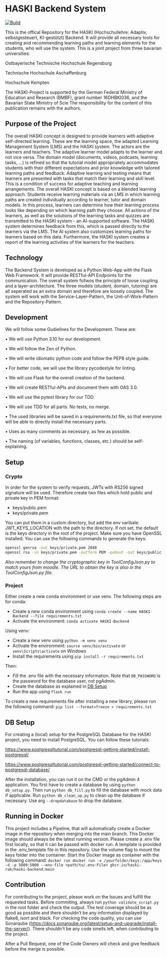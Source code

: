 # HASKI Backend System

[![Build](https://github.com/HASKI-RAK/HASKI-Backend/actions/workflows/build.yaml/badge.svg)](https://github.com/HASKI-RAK/HASKI-Backend/actions/workflows/build.yaml)

This is the offical Repository for the HASKI (Hochschullehre: Adaptiv, selbstgesteuert, KI-gestützt) Backend.
It will provide all necessary tools for creating and recommending learning paths and learning elements for the students, who will use the system.
This is a joint project from three bavarian universities:

Ostbayerische Technische Hochschule Regensburg

Technische Hochschule Aschaffenburg

Hochschule Kempten

The HASKI-Project is supported by the German Federal Ministry of Education and Research (BMBF), grant number 16DHBKI036, and the Bavarian State Ministry of Scie
The responsibility for the content of this publication remains with the authors.

## Purpose of the Project

The overall HASKI concept is designed to provide learners with adaptive self-directed learning.
These are the learning space, the adapted Learning Management System (LMS) and the HASKI system.
The actors are the learners and teachers.
The adaptive learner model adapts to the learner and not vice versa.
The domain model (documents, videos, podcasts, learning tasks, ...) is refined so that the tutorial model appropriately accommodates students with their different expectations and prior knowledge with tailored learning paths and feedback.
Adaptive learning and testing means that learners are presented with tasks that match their learning and skill level.
This is a condition of success for adaptive teaching and learning arrangements.
The overall HASKI concept is based on a blended learning approach.
Students receive learning materials via an LMS in which learning paths are created individually according to learner, tutor and domain models.
In this process, learners can determine how their learning process looks like depending on which learning path they choose.
All actions of the learners, as well as the solutions of the learning tasks and quizzes are transmitted to the HASKI system - an AI-supported software.
The HASKI system determines feedback from this, which is passed directly to the learners via the LMS.
The AI system also customizes learning paths for learners based on this data.
Furthermore, the HASKI system creates a report of the learning activities of the learners for the teachers.

## Technology

The Backend System is developed as a Python Web-App with the Flask Web Framework.
It will provide RESTful-API Endpoints for the communication.
The overall system follwos the principle of loose coupling and a layer-architecture.
The three models (student, domain, tutoring) are all seperated as an extra domain and therefore are loosely coupled.
The system will work with the Service-Layer-Pattern, the Unit-of-Work-Pattern and the Repository-Pattern.

## Development

We will follow some Gudielines for the Development.
These are:

• We will use Python 3.10 for our development.

• We will follow the Zen of Python.

• We will write idiomatic python code and follow the PEP8 style guide.

• For better code, we will use the library pycodestyle for linting.

• We will use Flask for the overall creation of the backend.

• We will create RESTful-APIs and document them with OAS 3.0.

• We will use the pytest library for our TDD.

• We will use TDD for all parts. No tests, no merge.

• The used libraries will be saved in a requirements.txt file, so that everyone will be able to directly install the necessary parts.

• Uses as many comments as necessary, as few as possible.

• The naming (of variables, functions, classes, etc.) should be self-explaining.

## Setup

### Crypto

In order for the system to verify requests, JWTs with RS256 signed signature will be used. Therefore create two files which hold public and private key in PEM format:

- keys/public.pem
- keys/private.pem

You can put them in a custom directory, but add the env varibale: JWT_KEYS_LOCATION with the path to the directory. If not set, the default is the keys directory in the root of the project.
Make sure you have OpenSSL installed. You can use the following commands to generate the keys:

```bash
openssl genrsa -out keys/private.pem 2048
openssl rsa -in keys/private.pem -outform PEM -pubout -out keys/public.pem
```

_Also remember to change the cryptographic key in ToolConfigJson.py to match yours from moodle. The URL to obtain the key is also in the ToolConfigJson.py file._

### Project

Either create a new conda environment or use venv. The following steps are for conda:

- Create a new conda environment using `conda create --name HASKI-Backend --file requirements.txt`
- Activate the environment: `conda activate HASKI-Backend`

Using venv:

- Create a new venv using `python -m venv venv`
- Activate the environment: `source venv/bin/activate` or `venv\Scripts\activate` on Windows
- Install the requirements using `pip install -r requirements.txt`

Then:

- Fill the .env file with the necessary information. Note that `DB_PASSWORD` is the password for the database user, not pgAdmin.
- Create the database as explained in [DB Setup](#db-setup)
- Run the app using `flask run`

To create a new requirements file after installing a new library, please run the following command: `pip list --format=freeze > requirements.txt`

## DB Setup

For creating a (local) setup for the PostgreSQL Database for the HASKI project, you need to install PostgreSQL.
You can follow these tutorials:

https://www.postgresqltutorial.com/postgresql-getting-started/install-postgresql/

https://www.postgresqltutorial.com/postgresql-getting-started/connect-to-postgresql-database/

After the installation, you can run it on the CMD or the pgAdmin 4 application.
You first have to create a database by using `python db_setup.py`.
Then run `python db_fill.py` to fill the database with mock data if applicable.
Run `python db_clean_up.py` to clean up the database if necessary. Use arg `--dropdatabase` to drop the database.

## Running in Docker

This project includes a Pipeline, that will automatically create a Docker image in the repository when merging into the main branch.
This Docker image should always be the latest running version.
Please create a .env file first locally, so that it can be passed with docker run.
A template is provided in the .env_template file in this repository. Use the volume flag to mount the keys folder into the container.
Start the Docker image as container with the following command:
`docker run docker run -v /yourfolder/keys:/app/keys -d -p 5000:5000 --env-file <path/to/.env-File> ghcr.io/haski-rak/haski-backend:main`

## Contribution

For contributing to the project, please work on the Issues and fulfill the requested tasks.
Before commiting, always run `python validate_script.py` in the root folder and check the output.
The test coverage should be as good as possible and there shouldn't be any information displayed by flake8, isort and black.
For checking the code quality, you can use Sonarqube (https://docs.sonarqube.org/latest/setup-and-upgrade/install-the-server/).
There shouldn't be any code smells left, when contributing to the project.

After a Pull Request, one of the Code Owners will check and give feedback before the merge is possible.
